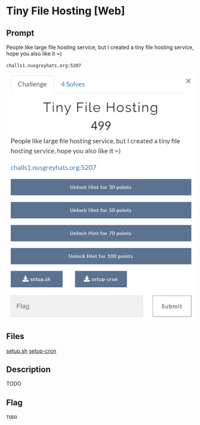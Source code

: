 # Tiny File Hosting [Web]

## Prompt
People like large file hosting service, but I created a tiny file hosting service, hope you also like it =)

`challs1.nusgreyhats.org:5207`

![Image of prompt](./screenshots/file-hosting-prompt.png)

## Files
[setup.sh](./files/setup.sh)
[setup-cron](./files/setup-cron)

## Description
TODO

## Flag
`TODO`